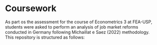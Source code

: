 # Coursework 
As part os the assessment for the course of Econometrics 3 at FEA-USP, students were asked to perform an analysis of job market reforms conducted in Germany following Michaillat e Saez (2022) methodology. 
This repository is structured as follows:
